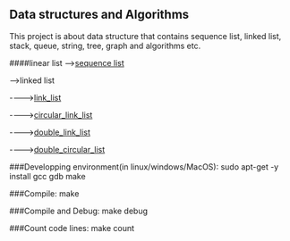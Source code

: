 Data structures and Algorithms
------------------------------

This project is about data structure that contains sequence list, linked list, stack, queue, string, tree, graph and algorithms etc.

####linear list
-->[sequence list](https://github.com/qomolangmaice/data.structures.algorithms/tree/master/linear_list/seq_list)

-->linked list

---->[link_list](https://github.com/qomolangmaice/data.structures.algorithms/tree/master/linear_list/link_list)

---->[circular_link_list](https://github.com/qomolangmaice/data.structures.algorithms/tree/master/linear_list/circular_link_list)

---->[double_link_list](https://github.com/qomolangmaice/data.structures.algorithms/tree/master/linear_list/double_link_list)

---->[double_circular_list](https://github.com/qomolangmaice/data.structures.algorithms/tree/master/linear_list/double_circular_list)

###Developping environment(in linux/windows/MacOS): 
	sudo apt-get -y install gcc gdb make 

###Compile:
	make

###Compile and Debug:
	make debug

###Count code lines:
	make count



